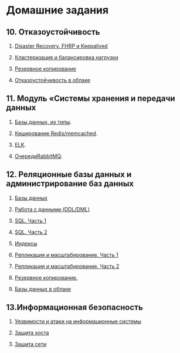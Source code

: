 # Домашние задания

## 10. Отказоустойчивость

1. [Disaster Recovery. FHRP и Keepalived](https://github.com/Toha-B/sysdb-/blob/main/10-01.md)

2. [Кластеризация и балансировка нагрузки](https://github.com/Toha-B/sysdb-/blob/main/10-02.md)

3. [Резервное копирование](https://github.com/Toha-B/sysdb-/blob/main/10-03.md)

4. [Отказоустойчивость в облаке](https://github.com/Toha-B/sysdb-/blob/main/10-04.md)

## 11. Модуль «Системы хранения и передачи данных

1. [Базы данных, их типы](https://github.com/Toha-B/sysdb-/blob/main/11-01.md).

2. [Кеширование Redis/memcached](https://github.com/Toha-B/sysdb-/blob/main/11-02.md).

3. [ELK](https://github.com/Toha-B/sysdb-/blob/main/11-03.md).

4. [ОчередиRabbitMQ](https://github.com/Toha-B/sysdb-/blob/main/11-04.md).

## 12. Реляционные базы данных и администрирование баз данных

1. [Базы данных](https://github.com/Toha-B/sysdb-/blob/main/12-01.md)

2. [Работа с данными (DDL/DML)](https://github.com/Toha-B/sysdb-/blob/main/12-02.md)

3. [SQL. Часть 1](https://github.com/Toha-B/sysdb-/blob/main/12-03.md)
   
4. [SQL. Часть 2](https://github.com/Toha-B/sysdb-/blob/main/12-04.md)

5. [Индексы](https://github.com/Toha-B/sysdb-/blob/main/12-05.md)

6. [Репликация и масштабирование. Часть 1](https://github.com/Toha-B/sysdb-/blob/main/12-06.md)

7. [Репликация и масштабирование. Часть 2](https://github.com/Toha-B/sysdb-/blob/main/12-07.md)

8. [Резервное копирование.]()

9. [Базы данных в облаке]()

## 13.Информационная безопасность

1. [Уязвимости и атаки на информационные системы](https://github.com/Toha-B/sysdb-/blob/main/13-01.md)

2. [Защита хоста](https://github.com/Toha-B/sysdb-/blob/main/13-02.md)

3. [Защита сети]()

